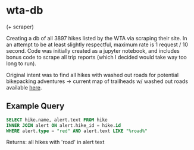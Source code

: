 # wta-db
(+ scraper)

Creating a db of all 3897 hikes listed by the WTA via scraping their site. 
In an attempt to be at least slightly respectful, maximum rate is 1 request / 10 second.
Code was initially created as a jupyter notebook, and includes bonus code to scrape all trip reports (which I decided would take way too long to run).

Original intent was to find all hikes with washed out roads for potential bikepacking adventures
-> current map of trailheads w/ washed out roads available [here](https://caltopo.com/m/0F2EB).

## Example Query
```SQL
SELECT hike.name, alert.text FROM hike 
INNER JOIN alert ON alert.hike_id = hike.id 
WHERE alert.type = "red" AND alert.text LIKE "%road%"
```
Returns: all hikes with 'road' in alert text
